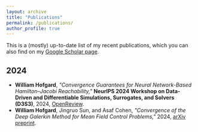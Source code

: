 ```yaml
---
layout: archive
title: "Publications"
permalink: /publications/
author_profile: true
---
```


This is a (mostly) up-to-date list of my recent publications, which you can also find on my [Google Scholar page](https://scholar.google.com/citations?user=VJcUlLQAAAAJ&hl=en).

## 2024
- **William Hofgard**, _"Convergence Guarantees for Neural Network-Based Hamilton–Jacobi Reachability,"_ **NeurIPS 2024 Workshop on Data-Driven and Differentiable Simulations, Surrogates, and Solvers (D3S3)**, 2024, [OpenReview](https://openreview.net/forum?id=SH1isYejz9).
- **William Hofgard**, Jingruo Sun, and Asaf Cohen, _"Convergence of the Deep Galerkin Method for Mean Field Control Problems,"_ 2024, [arXiv preprint](https://arxiv.org/abs/2405.13346).
